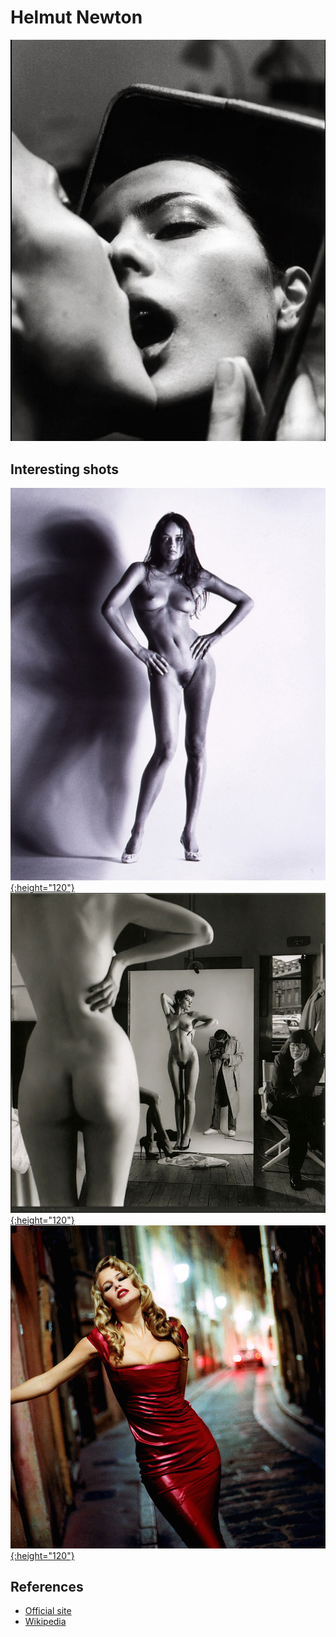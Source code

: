 # Helmut Newton

[![02](photos/helmut-newton-02.jpg)](photos/helmut-newton-02.jpg)

## Interesting shots

[![01](photos/helmut-newton-01.jpg){:height="120"}](photos/helmut-newton-01.jpg)
[![03](photos/helmut-newton-03.jpg){:height="120"}](photos/helmut-newton-03.jpg)
[![10](photos/helmut-newton-10.jpg){:height="120"}](photos/helmut-newton-10.jpg)

## References

* [Official site](http://www.helmutnewton.com)
* [Wikipedia](https://en.wikipedia.org/wiki/Helmut_Newton)